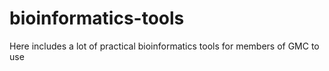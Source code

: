 # bioinformatics-tools
Here includes a lot of practical bioinformatics tools for members of GMC to use
